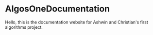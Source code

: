 # AlgosOneDocumentation
Hello, this is the documentation website for Ashwin and Christian's first algorithms project.
